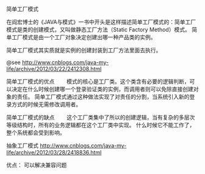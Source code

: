 简单工厂模式

在阎宏博士的《JAVA与模式》一书中开头是这样描述简单工厂模式的：简单工厂模式是类的创建模式，又叫做静态工厂方法（Static Factory Method）模式。
简单工厂模式是由一个工厂对象决定创建出哪一种产品类的实例。

简单工厂模式其实质就是实例的创建封装到工厂方法里面去执行。

@see http://www.cnblogs.com/java-my-life/archive/2012/03/22/2412308.html


简单工厂模式的优点
　　模式的核心是工厂类。这个类含有必要的逻辑判断，可以决定在什么时候创建哪一个登录验证类的实例，而调用者则可以免除直接创建对象的责任。
简单工厂模式通过这种做法实现了对责任的分割，当系统引入新的登录方式的时候无需修改调用者。



简单工厂模式的缺点
　　这个工厂类集中了所以的创建逻辑，当有复杂的多层次等级结构时，所有的业务逻辑都在这个工厂类中实现。
什么时候它不能工作了，整个系统都会受到影响。

抽象工厂模式
http://www.cnblogs.com/java-my-life/archive/2012/03/28/2418836.html

优点：
可以解决兼容问题
